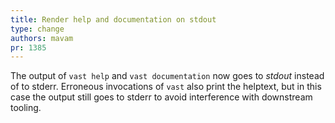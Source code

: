 ```yaml
---
title: Render help and documentation on stdout
type: change
authors: mavam
pr: 1385
---
```


The output of `vast help` and `vast documentation` now goes to *stdout* instead
of to stderr. Erroneous invocations of `vast` also print the helptext, but in
this case the output still goes to stderr to avoid interference with downstream
tooling.
